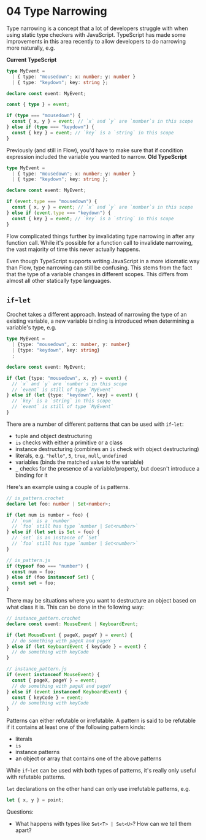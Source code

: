# 04 Type Narrowing

Type narrowing is a concept that a lot of developers struggle with when using
static type checkers with JavaScript. TypeScript has made some improvements in
this area recently to allow developers to do narrowing more naturally, e.g.

**Current TypeScript**

```typescript
type MyEvent =
  | { type: "mousedown"; x: number; y: number }
  | { type: "keydown"; key: string };

declare const event: MyEvent;

const { type } = event;

if (type === "mousedown") {
  const { x, y } = event; // `x` and `y` are `number`s in this scope
} else if (type === "keydown") {
  const { key } = event; // `key` is a `string` in this scope
}
```

Previously (and still in Flow), you'd have to make sure that if condition
expression included the variable you wanted to narrow. **Old TypeScript**

```ts
type MyEvent =
  | { type: "mousedown"; x: number; y: number }
  | { type: "keydown"; key: string };

declare const event: MyEvent;

if (event.type === "mousedown") {
  const { x, y } = event; // `x` and `y` are `number`s in this scope
} else if (event.type === "keydown") {
  const { key } = event; // `key` is a `string` in this scope
}
```

Flow complicated things further by invalidating type narrowing in after any
function call. While it's possible for a function call to invalidate narrowing,
the vast majority of time this never actually happens.

Even though TypeScript supports writing JavaScript in a more idiomatic way than
Flow, type narrowing can still be confusing. This stems from the fact that the
type of a variable changes in different scopes. This differs from almost all
other statically type languages.

## `if`-`let`

Crochet takes a different approach. Instead of narrowing the type of an existing
variable, a new variable binding is introduced when determining a variable's
type, e.g.

```ts
type MyEvent =
  | {type: "mousedown", x: number, y: number}
  | {type: "keydown", key: string}
  ;

declare const event: MyEvent;

if (let {type: "mousedown", x, y} = event) {
  // `x` and `y` are `number`s in this scope
  // `event` is still of type `MyEvent`
} else if (let {type: "keydown", key} = event) {
  // `key` is a `string` in this scope
  // `event` is still of type `MyEvent`
}
```

There are a number of different patterns that can be used with `if`-`let`:

- tuple and object destructuring
- `is` checks with either a primitive or a class
- instance destructuring (combines an `is` check with object destructuring)
- literals, e.g. `"hello"`, `5`, `true`, `null`, `undefined`
- variables (binds the matched value to the variable)
- `_` checks for the presence of a variable/property, but doesn't introduce a
  binding for it

Here's an example using a couple of `is` patterns.

```ts
// is_pattern.crochet
declare let foo: number | Set<number>;

if (let num is number = foo) {
  // `num` is a `number`
  // `foo` still has type `number | Set<number>`
} else if (let set is Set = foo) {
  // `set` is an instance of `Set`
  // `foo` still has type `number | Set<number>`
}

// is_pattern.js
if (typeof foo === "number") {
  const num = foo;
} else if (foo instanceof Set) {
  const set = foo;
}
```

There may be situations where you want to destructure an object based on what
class it is. This can be done in the following way:

```ts
// instance_pattern.crochet
declare const event: MouseEvent | KeyboardEvent;

if (let MouseEvent { pageX, pageY } = event) {
  // do something with pageX and pageY
} else if (let KeyboardEvent { keyCode } = event) {
  // do something with keyCode
}

// instance_pattern.js
if (event instanceof MouseEvent) {
  const { pageX, pageY } = event;
  // do something with pageX and pageY
} else if (event instanceof KeyboardEvent) {
  const { keyCode } = event;
  // do something with keyCode
}
```

Patterns can either refutable or irrefutable. A pattern is said to be refutable
if it contains at least one of the following pattern kinds:

- literals
- `is`
- instance patterns
- an object or array that contains one of the above patterns

While `if`-`let` can be used with both types of patterns, it's really only
useful with refutable patterns.

`let` declarations on the other hand can only use irrefutable patterns, e.g.

```ts
let { x, y } = point;
```

Questions:

- What happens with types like `Set<T> | Set<U>`? How can we tell them apart?
